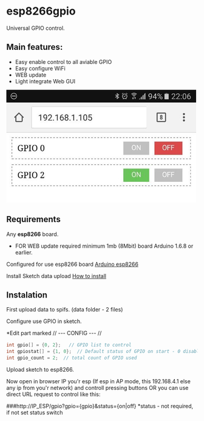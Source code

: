# esp8266gpio

Universal GPIO control.

## Main features:

* Easy enable control to all aviable GPIO
* Easy configure WiFi
* WEB update
* Light integrate Web GUI


![Like this](https://raw.githubusercontent.com/zlo2k/files/master/gpio.jpg)

## Requirements

Any **esp8266** board.
* FOR WEB update required minimum 1mb (8Mbit) board 
Arduino 1.6.8 or earlier.

Сonfigured for use esp8266 board [Arduino esp8266](https://github.com/esp8266/Arduino)

Install Sketch data upload [How to install](https://arduino-esp8266.readthedocs.io/en/2.5.2/filesystem.html?highlight=file%20system#uploading-files-to-file-system)

## Instalation

First upload data to spifs. (data folder - 2 files)

Configure use GPIO in sketch.

*Edit part marked  // ---  CONFIG --- //

```C++
int gpio[] = {0, 2};   // GPIO list to control
int gpiostat[] = {1, 0};  // Default status of GPIO on start - 0 disabled, 1 - enabled
int gpio_count = 2;  // total count of GPIO used
```
Upload sketch to esp8266.

Now open in browser IP you'r esp (If esp in AP mode, this 192.168.4.1 else any ip from you'r network) and controll pressing buttons OR you can use direct URL request to control like this:

###http://IP_ESP/gpio?gpio={gpio}&status={on|off}
*status - not required, if not set status switch


